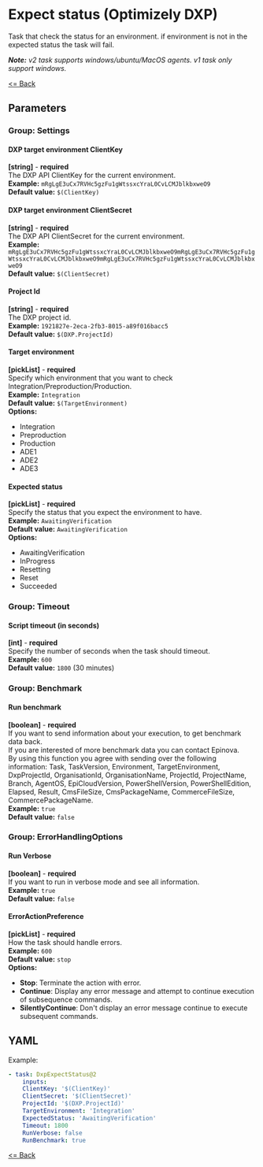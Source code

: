 # Expect status (Optimizely DXP)
Task that check the status for an environment. if environment is not in the expected status the task will fail.  
  
_**Note:** v2 task supports windows/ubuntu/MacOS agents. v1 task only support windows._  
  
[<= Back](../README.md)

## Parameters
### Group: Settings
#### DXP target environment ClientKey
**[string]** - **required**  
The DXP API ClientKey for the current environment.  
**Example:** `mRgLgE3uCx7RVHc5gzFu1gWtssxcYraL0CvLCMJblkbxweO9`  
**Default value:** `$(ClientKey)`

#### DXP target environment ClientSecret
**[string]** - **required**  
The DXP API ClientSecret for the current environment.  
**Example:** `mRgLgE3uCx7RVHc5gzFu1gWtssxcYraL0CvLCMJblkbxweO9mRgLgE3uCx7RVHc5gzFu1gWtssxcYraL0CvLCMJblkbxweO9mRgLgE3uCx7RVHc5gzFu1gWtssxcYraL0CvLCMJblkbxweO9`  
**Default value:** `$(ClientSecret)`

#### Project Id
**[string]** - **required**  
The DXP project id.  
**Example:** `1921827e-2eca-2fb3-8015-a89f016bacc5`  
**Default value:** `$(DXP.ProjectId)`

#### Target environment
**[pickList]** - **required**  
Specify which environment that you want to check Integration/Preproduction/Production.  
**Example:** `Integration`  
**Default value:** `$(TargetEnvironment)`  
**Options:**  
- Integration
- Preproduction
- Production
- ADE1
- ADE2
- ADE3

#### Expected status
**[pickList]** - **required**  
Specify the status that you expect the environment to have.  
**Example:** `AwaitingVerification`  
**Default value:** `AwaitingVerification`  
**Options:**  
- AwaitingVerification
- InProgress
- Resetting
- Reset
- Succeeded

### Group: Timeout
#### Script timeout (in seconds)
**[int]** - **required**  
Specify the number of seconds when the task should timeout.  
**Example:** `600`  
**Default value:** `1800` (30 minutes)

### Group: Benchmark
#### Run benchmark
**[boolean]** - **required**  
If you want to send information about your execution, to get benchmark data back.  
If you are interested of more benchmark data you can contact Epinova.  
By using this function you agree with sending over the following information: Task, TaskVersion, Environment, TargetEnvironment, DxpProjectId, OrganisationId, OrganisationName, ProjectId, ProjectName, Branch, AgentOS, EpiCloudVersion, PowerShellVersion, PowerShellEdition, Elapsed, Result, CmsFileSize, CmsPackageName, CommerceFileSize, CommercePackageName.  
**Example:** `true`  
**Default value:** `false`

### Group: ErrorHandlingOptions
#### Run Verbose
**[boolean]** - **required**  
If you want to run in verbose mode and see all information.  
**Example:** `true`  
**Default value:** `false`  
  
#### ErrorActionPreference
**[pickList]** - **required**  
How the task should handle errors.  
**Example:** `600`  
**Default value:** `stop`  
**Options:**  
- **Stop**: Terminate the action with error.
- **Continue**: Display any error message and attempt to continue execution of subsequence commands.
- **SilentlyContinue**: Don't display an error message continue to execute subsequent commands.

## YAML ##
Example:  
```yaml
- task: DxpExpectStatus@2
    inputs:
    ClientKey: '$(ClientKey)'
    ClientSecret: '$(ClientSecret)'
    ProjectId: '$(DXP.ProjectId)'
    TargetEnvironment: 'Integration'
    ExpectedStatus: 'AwaitingVerification'
    Timeout: 1800
    RunVerbose: false
    RunBenchmark: true
```

[<= Back](../README.md)
